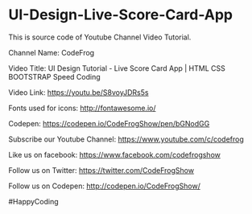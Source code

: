 # UI-Design-Live-Score-Card-App

This is source code of Youtube Channel Video Tutorial.

Channel Name: CodeFrog

Video Title: UI Design Tutorial - Live Score Card App | HTML CSS BOOTSTRAP Speed Coding

Video Link: https://youtu.be/S8voyJDRs5s

Fonts used for icons: http://fontawesome.io/

Codepen: https://codepen.io/CodeFrogShow/pen/bGNodGG

Subscribe our Youtube Channel: https://www.youtube.com/c/codefrog

Like us on facebook: https://www.facebook.com/codefrogshow

Follow us on Twitter: https://twitter.com/CodeFrogShow

Follow us on Codepen: http://codepen.io/CodeFrogShow/

#HappyCoding
